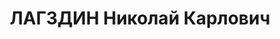 ---
title: ЛАГЗДИН Николай Карлович
description: 'Род. в 1897, латыш, член ВКП(б) с 1917. Бригадный комиссар, начальник
  Полтавского военно-политического училища

  Арестован 03.10.1937. Приговор: ВК ВС СССР, 26.12.1937 – ВМН. Расстрелян 1937.

  Реабилитирован 25.06.1957'
---